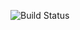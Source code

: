 
![Build Status](https://github.com/kedibeki/devops-capstone-project/actions/workflows/ci-build.yaml/badge.svg)

